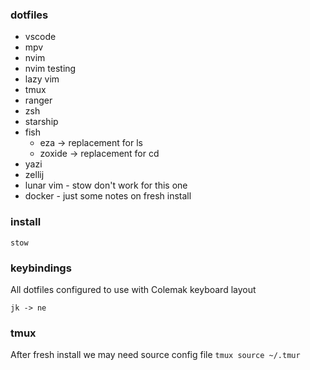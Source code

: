 ### dotfiles
- vscode
- mpv
- nvim
- nvim testing
- lazy vim
- tmux
- ranger
- zsh
- starship
- fish
  - eza -> replacement for ls
  - zoxide -> replacement for cd 
- yazi
- zellij
- lunar vim - stow don't work for this one
- docker - just some notes on fresh install

### install
```
stow 
```
### keybindings
All dotfiles configured to use with Colemak keyboard layout 

```jk -> ne``` 

### tmux
After fresh install we may need source config file
```tmux source ~/.tmur```
